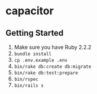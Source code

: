 # capacitor

## Getting Started

1. Make sure you have Ruby 2.2.2
2. `bundle install`
3. `cp .env.example .env`
4. `bin/rake db:create db:migrate`
5. `bin/rake db:test:prepare`
6. `bin/rspec`
7. `bin/rails s`

